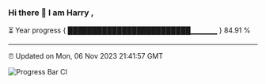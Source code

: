 ### Hi there 👋 I am Harry , 

⏳ Year progress { █████████████████████████▁▁▁▁▁ } 84.91 %

---

⏰ Updated on Mon, 06 Nov 2023 21:41:57 GMT

![Progress Bar CI](https://github.com/duykhang68/duykhang68/workflows/Progress%20Bar%20CI/badge.svg)
